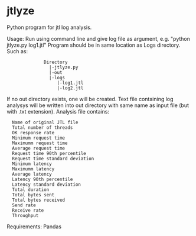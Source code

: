 # jtlyze
Python program for jtl log analysis.

Usage: Run using command line and give log file as argument, e.g. "python jtlyze.py log1.jtl"
Program should be in same location as Logs directory. Such as:

                  Directory
                    |-jtlyze.py
                    |-out
                    |-logs
                       |-log1.jtl
                       |-log2.jtl
                    
  
If no out directory exists, one will be created. Text file containing log analysys will be written into out directory with same name as input file (but with .txt extension).
Analysis file contains:

      Name of original JTL file
      Total number of threads
      OK response rate
      Minimum request time
      Maximumm request time
      Average request time
      Request time 90th percentile
      Request time standard deviation
      Minimum latency
      Maximumm latency
      Average latency
      Latency 90th percentile
      Latency standard deviation
      Total duration
      Total bytes sent
      Total bytes received
      Send rate
      Receive rate
      Throughput


Requirements:
  Pandas
 
